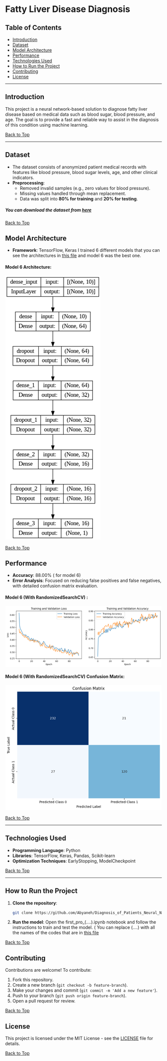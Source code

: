 # Fatty Liver Disease Diagnosis

## Table of Contents
- [Introduction](#introduction)
- [Dataset](#dataset)
- [Model Architecture](#model-architecture)
- [Performance](#performance)
- [Technologies Used](#technologies-used)
- [How to Run the Project](#how-to-run-the-project)
- [Contributing](#contributing)
- [License](#license)
---

## Introduction

This project is a neural network-based solution to diagnose fatty liver disease based on medical data such as blood sugar, blood pressure, and age. The goal is to provide a fast and reliable way to assist in the diagnosis of this condition using machine learning.

[Back to Top](#table-of-contents)

---

## Dataset

- The dataset consists of anonymized patient medical records with features like blood pressure, blood sugar levels, age, and other clinical indicators.
- **Preprocessing**:
  - Removed invalid samples (e.g., zero values for blood pressure).
  - Missing values handled through mean replacement.
  - Data was split into **80% for training** and **20% for testing**.

##### You can download the dataset from [here](https://github.com/Abyaneh/Diagnosis_of_Patients_Neural_Network_project/blob/main/Diagnosis%20of%20Patients%20with%20Fat/Code/data.csv)

[Back to Top](#table-of-contents)

## Model Architecture

- **Framework**: TensorFlow, Keras
I trained 6 different models that you can see the architectures in [this file](https://github.com/Abyaneh/Diagnosis_of_Patients_Neural_Network_project/tree/main/Diagnosis%20of%20Patients%20with%20Fat/Model%20shape%20picture/model%20shape) and model 6 was the best one. 

#### Model 6 Architecture:
![Model 6 Architecture](https://github.com/Abyaneh/Diagnosis_of_Patients_Neural_Network_project/blob/main/Diagnosis%20of%20Patients%20with%20Fat/Model%20shape%20picture/model%20shape/model_first_pro_shuffle_Dropout_correction2_.png)

[Back to Top](#table-of-contents)

## Performance
- **Accuracy**: 88.00% ( for model 6)
- **Error Analysis**: Focused on reducing false positives and false negatives, with detailed confusion matrix evaluation.

#### Model 6 (With RandomizedSearchCV) :
![Epoch-Accuracy_and_Epoch-Loss_Scores _for_Model_6_RandomizedSearchCV](https://github.com/Abyaneh/Diagnosis_of_Patients_Neural_Network_project/blob/main/Photos/Epoch-Accuracy_and_Epoch-Loss_Scores%20_for_Model_6_RandomizedSearchCV.png)

#### Model 6 (With RandomizedSearchCV) Confusion Matrix:
![Epoch-Accuracy_and_Epoch-Loss_Scores _for_Model_6_RandomizedSearchCV](https://github.com/Abyaneh/Diagnosis_of_Patients_Neural_Network_project/blob/main/Photos/Confusion%20matrix_model6.png)

[Back to Top](#table-of-contents)

---

## Technologies Used

- **Programming Language**: Python
- **Libraries**: TensorFlow, Keras, Pandas, Scikit-learn
- **Optimization Techniques**: EarlyStopping, ModelCheckpoint

[Back to Top](#table-of-contents)

---

## How to Run the Project

1. **Clone the repository**:
   ```bash
   git clone https://github.com/Abyaneh/Diagnosis_of_Patients_Neural_Network_project/tree/main
   ```
2. **Run the model**: Open the first_pro_(....).ipynb notebook and follow the instructions to train and test the model. ( You can replace (....) with all the names of the codes that are in [this file](https://github.com/Abyaneh/Diagnosis_of_Patients_Neural_Network_project/tree/main/Diagnosis%20of%20Patients%20with%20Fat/Code)

[Back to Top](#table-of-contents)

## Contributing
Contributions are welcome! To contribute:
1. Fork this repository.
2. Create a new branch (`git checkout -b feature-branch`).
3. Make your changes and commit (`git commit -m 'Add a new feature'`).
4. Push to your branch (`git push origin feature-branch`).
5. Open a pull request for review.

[Back to Top](#table-of-contents)

## License
This project is licensed under the MIT License - see the [LICENSE](https://github.com/Abyaneh/rotten_and_fresh/blob/main/LICENSE) file for details.

[Back to Top](#table-of-contents)

